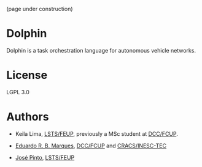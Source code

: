 (page under construction)

# Dolphin

Dolphin is a task orchestration language for autonomous 
vehicle networks.

# License

LGPL 3.0

# Authors 

* Keila Lima, [LSTS/FEUP](http://www.lsts.pt), previously a MSc student
at [DCC/FCUP](http://www.dcc.fc.up.pt).

* [Eduardo R. B. Marques](http://www.dcc.fc.up.pt/~edrdo), [DCC/FCUP](http://www.dcc.fc.up.pt) and [CRACS/INESC-TEC](http://cracs.fc.up.pt)

* [José Pinto](http://zepinto.info), [LSTS/FEUP](http://www.lsts.pt)
